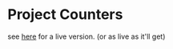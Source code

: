 # Project Counters

see [here](http://aws.azureagst.pw/points/) for a live version. (or as live as it'll get)